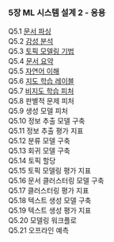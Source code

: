 ### 5장 ML 시스템 설계 2 - 응용
Q5.1 [문서 파싱](./q5_01.md)  
Q5.2 [감성 분석](./q5_02.md)  
Q5.3 [토픽 모델링 기법](./q5_03.md)  
Q5.4 [문서 요약](./q5_04.md)  
Q5.5 [자연어 이해](./q5_05.md)  
Q5.6 [지도 학습 레이블](./q5_06.md)  
Q5.7 [비지도 학습 피처](./q5_07.md)  
Q5.8 판별적 문제 피처  
Q5.9 생성 모델 피처  
Q5.10 정보 추출 모델 구축  
Q5.11 정보 추출 평가 지표  
Q5.12 분류 모델 구축  
Q5.13 회귀 모델 구축  
Q5.14 토픽 할당  
Q5.15 토픽 모델링 평가 지표  
Q5.16 문서 클러스터링 모델 구축  
Q5.17 클러스터링 평가 지표  
Q5.18 텍스트 생성 모델 구축  
Q5.19 텍스트 생성 평가 지표  
Q5.20 모델링 워크플로  
Q5.21 오프라인 예측  